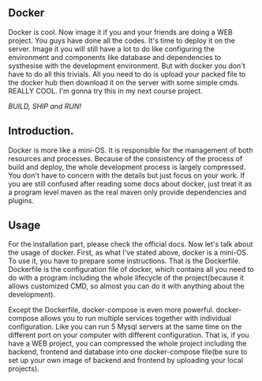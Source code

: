 ## Docker
Docker is cool. Now image it if you and your friends are doing a WEB project. You guys have done all the codes. It's time to deploy it on the server. Image it you will still have a lot to do like configuring the environment and components like database and dependencies to systhesise with the development environment. But with docker you don't have to do all this trivials. All you need to do is upload your packed file to the docker hub then download it on the server with some simple cmds. REALLY COOL. I'm gonna try this in my next course project. 

*BUILD, SHIP and RUN!*

## Introduction.
Docker is more like a mini-OS. It is responsible for the management of both resources and processes. Because of the consistency of the process of build and deploy, the whole development process is largely compressed. You don't have to concern with the details but just focus on your work. If you are still confused after reading some docs about docker, just treat it as a program level maven as the real maven only provide dependencies and plugins.

## Usage
For the installation part, please check the official docs. Now let's talk about the usage of docker. First, as what I've stated above, docker is a mini-OS. To use it, you have to prepare some instructions. That is the Dockerfile. Dockerfile is the configuration file of docker, which contains all you need to do with a program including the whole lifecycle of the project(because it allows customized CMD, so almost you can do it with anything about the development).

Except the Dockerfile, docker-compose is even more powerful. docker-compose allows you to run multiple services together with individual configuration. Like you can run 5 Mysql servers at the same time on the different port on your computer with different configuration. That is, if you have a WEB project, you can compressed the whole project including the backend, frontend and database into one docker-compose file(be sure to set up your own image of backend and frontend by uploading your local projects).
